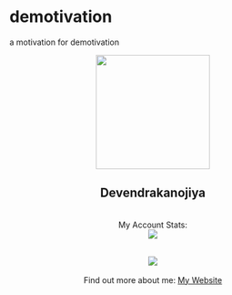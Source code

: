 # demotivation
a motivation for demotivation

<p align="center">
  <p align="center">
      <img src="devendrakanojiya.jpg" width="200px"> <br>
      <h2 align="center">Devendrakanojiya</h2>
  </p>
  <p align="center">
      <br>My Account Stats:<br>
      <img src="https://github-readme-stats.vercel.app/api?username=devendrakanojiya&count_private=true&show_icons=true&hide_title=true&hide=issues&layout=compact" />
  </p>
</p>
<p align="center">
<br><img src="https://komarev.com/ghpvc/?username=devendrakanojiya&color=green" align="center"><br>
<br>Find out more about me:
<a href="https://xplorehow.in">
  My Website
</a>
</p>
